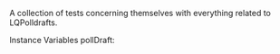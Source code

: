 A collection of tests concerning themselves with everything related to LQPolldrafts.

Instance Variables
	pollDraft:		<Object>
